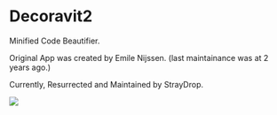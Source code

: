 # Decoravit2
Minified Code Beautifier. 

Original App was created by Emile Nijssen. (last maintainance was at 2 years ago.)

Currently, Resurrected and Maintained by StrayDrop.

![](https://weejewel.github.io/decoravit/screenshot.png)
